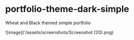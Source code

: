 # portfolio-theme-dark-simple
Wheat and Black themed simple portfolio

![image]('/assets/screenshots/Screenshot (20).png)
